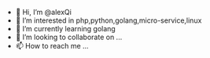 - 👋 Hi, I’m @alexQi
- 👀 I’m interested in php,python,golang,micro-service,linux
- 🌱 I’m currently learning golang
- 💞️ I’m looking to collaborate on ...
- 📫 How to reach me ...

<!---
alexQi/alexQi is a ✨ special ✨ repository because its `README.md` (this file) appears on your GitHub profile.
You can click the Preview link to take a look at your changes.
--->
